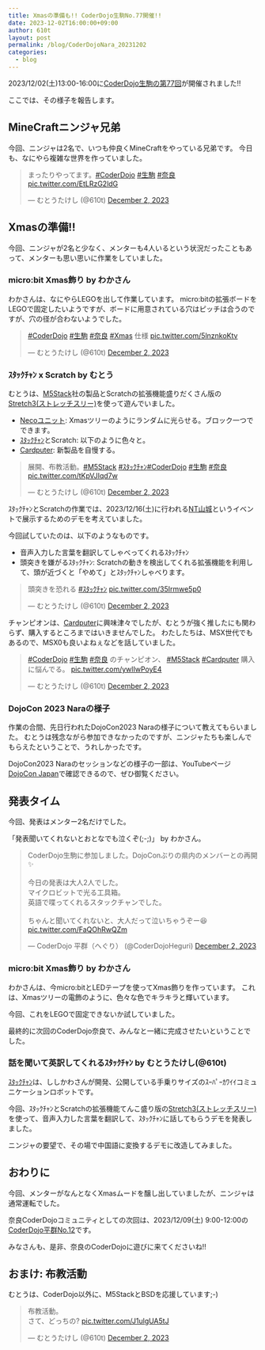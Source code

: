 ```yaml
---
title: Xmasの準備も!! CoderDojo生駒No.77開催!!
date: 2023-12-02T16:00:00+09:00
author: 610t
layout: post
permalink: /blog/CoderDojoNara_20231202
categories:
  - blog
---
```

2023/12/02(土)13:00-16:00に[CoderDojo生駒の第77回](https://coderdojo-nara-ikoma.connpass.com/event/303591/)が開催されました!!

ここでは、その様子を報告します。

## MineCraftニンジャ兄弟
今回、ニンジャは2名で、いつも仲良くMineCraftをやっている兄弟です。
今日も、なにやら複雑な世界を作っていました。

<blockquote class="twitter-tweet"><p lang="ja" dir="ltr">まったりやってます。<a href="https://twitter.com/hashtag/CoderDojo?src=hash&amp;ref_src=twsrc%5Etfw">#CoderDojo</a> <a href="https://twitter.com/hashtag/%E7%94%9F%E9%A7%92?src=hash&amp;ref_src=twsrc%5Etfw">#生駒</a> <a href="https://twitter.com/hashtag/%E5%A5%88%E8%89%AF?src=hash&amp;ref_src=twsrc%5Etfw">#奈良</a> <a href="https://t.co/EtLRzG2ldG">pic.twitter.com/EtLRzG2ldG</a></p>&mdash; むとうたけし (@610t) <a href="https://twitter.com/610t/status/1730804444034658643?ref_src=twsrc%5Etfw">December 2, 2023</a></blockquote> <script async src="https://platform.twitter.com/widgets.js" charset="utf-8"></script>

## Xmasの準備!!
今回、ニンジャが2名と少なく、メンターも4人いるという状況だったこともあって、メンターも思い思いに作業をしていました。

### micro:bit Xmas飾り by わかさん
わかさんは、なにやらLEGOを出して作業しています。
micro:bitの拡張ボードをLEGOで固定したいようですが、ボードに用意されている穴はピッチは合うのですが、穴の径が合わないようでした。

<blockquote class="twitter-tweet"><p lang="ja" dir="ltr"><a href="https://twitter.com/hashtag/CoderDojo?src=hash&amp;ref_src=twsrc%5Etfw">#CoderDojo</a> <a href="https://twitter.com/hashtag/%E7%94%9F%E9%A7%92?src=hash&amp;ref_src=twsrc%5Etfw">#生駒</a> <a href="https://twitter.com/hashtag/%E5%A5%88%E8%89%AF?src=hash&amp;ref_src=twsrc%5Etfw">#奈良</a> <a href="https://twitter.com/hashtag/Xmas?src=hash&amp;ref_src=twsrc%5Etfw">#Xmas</a> 仕様 <a href="https://t.co/5lnznkoKtv">pic.twitter.com/5lnznkoKtv</a></p>&mdash; むとうたけし (@610t) <a href="https://twitter.com/610t/status/1730818656601616485?ref_src=twsrc%5Etfw">December 2, 2023</a></blockquote> <script async src="https://platform.twitter.com/widgets.js" charset="utf-8"></script>

### ｽﾀｯｸﾁｬﾝ x Scratch by むとう
むとうは、[M5Stack](https://m5stack.com/)社の製品とScratchの拡張機能盛りだくさん版の[Stretch3(ストレッチスリー)](https://stretch3.github.io/)を使って遊んでいました。
- [Necoユニット](https://www.switch-science.com/products/9128): Xmasツリーのようにランダムに光らせる。ブロック一つでできます。
- [ｽﾀｯｸﾁｬﾝ](https://protopedia.net/prototype/2345)とScratch: 以下のように色々と。
- [Cardputer](https://www.switch-science.com/products/9277): 新製品を自慢する。

<blockquote class="twitter-tweet"><p lang="ja" dir="ltr">展開、布教活動。<a href="https://twitter.com/hashtag/M5Stack?src=hash&amp;ref_src=twsrc%5Etfw">#M5Stack</a> <a href="https://twitter.com/hashtag/%EF%BD%BD%EF%BE%80%EF%BD%AF%EF%BD%B8%EF%BE%81%EF%BD%AC%EF%BE%9D?src=hash&amp;ref_src=twsrc%5Etfw">#ｽﾀｯｸﾁｬﾝ</a><a href="https://twitter.com/hashtag/CoderDojo?src=hash&amp;ref_src=twsrc%5Etfw">#CoderDojo</a> <a href="https://twitter.com/hashtag/%E7%94%9F%E9%A7%92?src=hash&amp;ref_src=twsrc%5Etfw">#生駒</a> <a href="https://twitter.com/hashtag/%E5%A5%88%E8%89%AF?src=hash&amp;ref_src=twsrc%5Etfw">#奈良</a> <a href="https://t.co/tKpVJIqd7w">pic.twitter.com/tKpVJIqd7w</a></p>&mdash; むとうたけし (@610t) <a href="https://twitter.com/610t/status/1730814951680577898?ref_src=twsrc%5Etfw">December 2, 2023</a></blockquote> <script async src="https://platform.twitter.com/widgets.js" charset="utf-8"></script>

ｽﾀｯｸﾁｬﾝとScratchの作業では、2023/12/16(土)に行われる[NT山城](https://wiki.nicotech.jp/nico_tech/?NT%E5%B1%B1%E5%9F%8E2023)というイベントで展示するためのデモを考えていました。

今回試していたのは、以下のようなものです。
- 音声入力した言葉を翻訳してしゃべってくれるｽﾀｯｸﾁｬﾝ
- 頭突きを嫌がるｽﾀｯｸﾁｬﾝ: Scratchの動きを検出してくれる拡張機能を利用して、頭が近づくと「やめて」とｽﾀｯｸﾁｬﾝしゃべります。

<blockquote class="twitter-tweet" data-media-max-width="560"><p lang="ja" dir="ltr">頭突きを恐れる <a href="https://twitter.com/hashtag/%EF%BD%BD%EF%BE%80%EF%BD%AF%EF%BD%B8%EF%BE%81%EF%BD%AC%EF%BE%9D?src=hash&amp;ref_src=twsrc%5Etfw">#ｽﾀｯｸﾁｬﾝ</a> <a href="https://t.co/35Irmwe5p0">pic.twitter.com/35Irmwe5p0</a></p>&mdash; むとうたけし (@610t) <a href="https://twitter.com/610t/status/1730816949880553880?ref_src=twsrc%5Etfw">December 2, 2023</a></blockquote> <script async src="https://platform.twitter.com/widgets.js" charset="utf-8"></script>

チャンピオンは、[Cardputer](https://www.switch-science.com/products/9277)に興味津々でしたが、むとうが強く推したにも関わらず、購入するところまではいきませんでした。
わたしたちは、MSX世代でもあるので、MSX0も良いよねぇなどを話していました。

<blockquote class="twitter-tweet"><p lang="ja" dir="ltr"><a href="https://twitter.com/hashtag/CoderDojo?src=hash&amp;ref_src=twsrc%5Etfw">#CoderDojo</a> <a href="https://twitter.com/hashtag/%E7%94%9F%E9%A7%92?src=hash&amp;ref_src=twsrc%5Etfw">#生駒</a> <a href="https://twitter.com/hashtag/%E5%A5%88%E8%89%AF?src=hash&amp;ref_src=twsrc%5Etfw">#奈良</a> のチャンピオン、 <a href="https://twitter.com/hashtag/M5Stack?src=hash&amp;ref_src=twsrc%5Etfw">#M5Stack</a> <a href="https://twitter.com/hashtag/Cardputer?src=hash&amp;ref_src=twsrc%5Etfw">#Cardputer</a> 購入に悩んでる。 <a href="https://t.co/ywlIwPoyE4">pic.twitter.com/ywlIwPoyE4</a></p>&mdash; むとうたけし (@610t) <a href="https://twitter.com/610t/status/1730818015548379559?ref_src=twsrc%5Etfw">December 2, 2023</a></blockquote> <script async src="https://platform.twitter.com/widgets.js" charset="utf-8"></script>

### DojoCon 2023 Naraの様子
作業の合間、先日行われたDojoCon2023 Naraの様子について教えてもらいました。
むとうは残念ながら参加できなかったのですが、ニンジャたちも楽しんでもらえたということで、うれしかったです。

DojoCon2023 Naraのセッションなどの様子の一部は、YouTubeページ[DojoCon Japan](https://www.youtube.com/@dojoconjapan)で確認できるので、ぜひ御覧ください。

## 発表タイム
今回、発表はメンター2名だけでした。

「発表聞いてくれないとおとなでも泣くぞ(;-;)」 by わかさん。

<blockquote class="twitter-tweet" data-media-max-width="560"><p lang="ja" dir="ltr">CoderDojo生駒に参加しました。DojoConぶりの県内のメンバーとの再開✨<br><br>今日の発表は大人2人でした。<br>マイクロビットで光る工具箱。<br>英語で喋ってくれるスタックチャンでした。<br><br>ちゃんと聞いてくれないと、大人だって泣いちゃうぞー😆 <a href="https://t.co/FaQOhRwQZm">pic.twitter.com/FaQOhRwQZm</a></p>&mdash; CoderDojo 平群（へぐり） (@CoderDojoHeguri) <a href="https://twitter.com/CoderDojoHeguri/status/1730861540298117547?ref_src=twsrc%5Etfw">December 2, 2023</a></blockquote> <script async src="https://platform.twitter.com/widgets.js" charset="utf-8"></script>

### micro:bit Xmas飾り by わかさん
わかさんは、今micro:bitとLEDテープを使ってXmas飾りを作っています。
これは、Xmasツリーの電飾のように、色々な色でキラキラと輝いています。

今回、これをLEGOで固定できないか試していました。

最終的に次回のCoderDojo奈良で、みんなと一緒に完成させたいということでした。

### 話を聞いて英訳してくれるｽﾀｯｸﾁｬﾝ by むとうたけし(@610t)
[ｽﾀｯｸﾁｬﾝ](https://protopedia.net/prototype/2345)は、ししかわさんが開発、公開している手乗りサイズのｽｰﾊﾟｰｶﾜｲｲコミュニケーションロボットです。

今回、ｽﾀｯｸﾁｬﾝとScratchの拡張機能てんこ盛り版の[Stretch3(ストレッチスリー)](https://stretch3.github.io/)を使って、音声入力した言葉を翻訳して、ｽﾀｯｸﾁｬﾝに話してもらうデモを発表しました。

ニンジャの要望で、その場で中国語に変換するデモに改造してみました。

## おわりに
今回、メンターがなんとなくXmasムードを醸し出していましたが、ニンジャは通常運転でした。

奈良CoderDojoコミュニティとしての次回は、2023/12/09(土) 9:00-12:00の[CoderDojo平群No.12](https://coderdojo-nara-ikoma.connpass.com/event/299426/)です。

みなさんも、是非、奈良のCoderDojoに遊びに来てくださいね!!

## おまけ: 布教活動
むとうは、CoderDojo以外に、M5StackとBSDを応援しています;-)

<blockquote class="twitter-tweet"><p lang="ja" dir="ltr">布教活動。<br>さて、どっちの? <a href="https://t.co/J1ulgUA5tJ">pic.twitter.com/J1ulgUA5tJ</a></p>&mdash; むとうたけし (@610t) <a href="https://twitter.com/610t/status/1730738834663755787?ref_src=twsrc%5Etfw">December 2, 2023</a></blockquote> <script async src="https://platform.twitter.com/widgets.js" charset="utf-8"></script>
